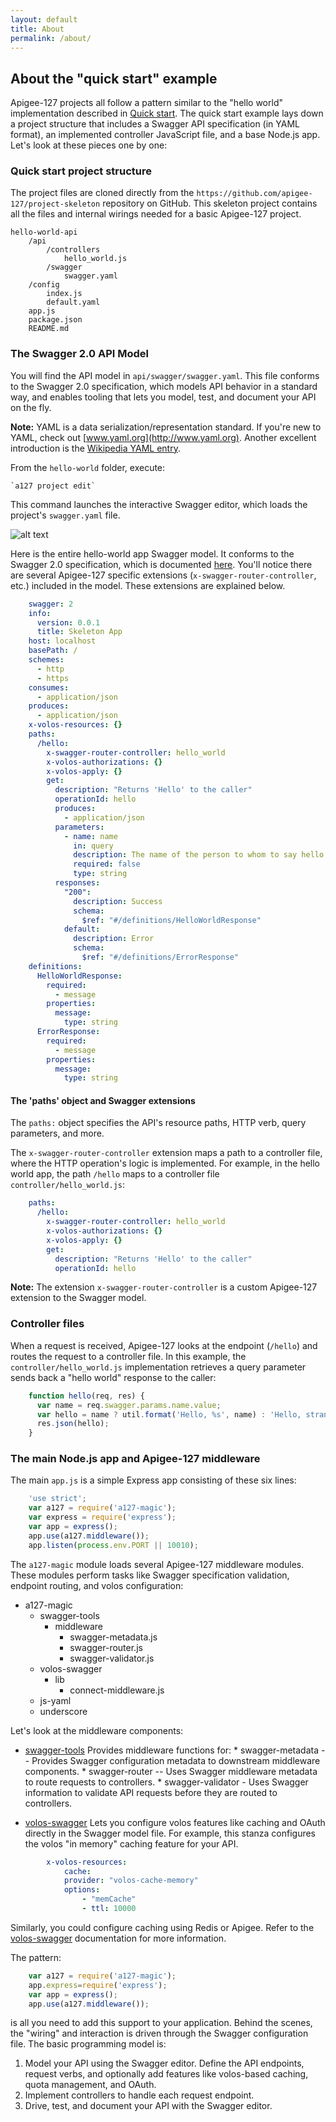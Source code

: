 ```yaml
---
layout: default
title: About
permalink: /about/
---
```


## About the "quick start" example

Apigee-127 projects all follow a pattern similar to the "hello world" implementation described in [Quick start](https://github.com/apigee-127/a127-documentation/wiki/Quick-start). The quick start example lays down a project structure that includes a Swagger API specification (in YAML format), an implemented controller JavaScript file, and a base Node.js app. Let's look at these pieces one by one:

### Quick start project structure

The project files are cloned directly from the `https://github.com/apigee-127/project-skeleton` repository on GitHub. This skeleton project contains all the files and internal wirings needed for a basic Apigee-127 project.


    hello-world-api
        /api
            /controllers
                hello_world.js
            /swagger
                swagger.yaml
        /config
            index.js
            default.yaml
        app.js
        package.json
        README.md



### The Swagger 2.0 API Model

You will find the API model in `api/swagger/swagger.yaml`. This file conforms to the Swagger 2.0 specification, which models API behavior in a standard way, and enables tooling that lets you model, test, and document your API on the fly.

**Note:** YAML is a data serialization/representation standard. If you're new to YAML, check out [www.yaml.org](http://www.yaml.org). Another excellent introduction is the [Wikipedia YAML entry](http://en.wikipedia.org/wiki/YAML).

From the `hello-world` folder, execute:

    `a127 project edit`

This command launches the interactive Swagger editor, which loads the project's `swagger.yaml` file.

![alt text](https://raw.githubusercontent.com/apigee-127/a127-documentation/master/a127/images/swagger-editor.png)

Here is the entire hello-world app Swagger model. It conforms to the Swagger 2.0 specification, which is documented [here](https://github.com/reverb/swagger-spec/blob/master/versions/2.0.md). You'll notice there are several Apigee-127 specific extensions (`x-swagger-router-controller`, etc.) included in the model. These extensions are explained below.

```yaml
    swagger: 2
    info:
      version: 0.0.1
      title: Skeleton App
    host: localhost
    basePath: /
    schemes:
      - http
      - https
    consumes:
      - application/json
    produces:
      - application/json
    x-volos-resources: {}
    paths:
      /hello:
        x-swagger-router-controller: hello_world
        x-volos-authorizations: {}
        x-volos-apply: {}
        get:
          description: "Returns 'Hello' to the caller"
          operationId: hello
          produces:
            - application/json
          parameters:
            - name: name
              in: query
              description: The name of the person to whom to say hello
              required: false
              type: string
          responses:
            "200":
              description: Success
              schema:
                $ref: "#/definitions/HelloWorldResponse"
            default:
              description: Error
              schema:
                $ref: "#/definitions/ErrorResponse"
    definitions:
      HelloWorldResponse:
        required:
          - message
        properties:
          message:
            type: string
      ErrorResponse:
        required:
          - message
        properties:
          message:
            type: string
```

#### The 'paths' object and Swagger extensions

The `paths:`  object specifies the API's resource paths, HTTP verb, query parameters, and more.

The `x-swagger-router-controller` extension maps a path to a controller file, where the HTTP operation's logic is implemented. For example, in the hello world app, the path `/hello` maps to a controller file `controller/hello_world.js`:

```yaml
    paths:
      /hello:
        x-swagger-router-controller: hello_world
        x-volos-authorizations: {}
        x-volos-apply: {}
        get:
          description: "Returns 'Hello' to the caller"
          operationId: hello
```

**Note:** The extension `x-swagger-router-controller` is a custom Apigee-127 extension to the Swagger model.

### Controller files

When a request is received, Apigee-127 looks at the endpoint (`/hello`) and routes the request to a controller file. In this example, the `controller/hello_world.js` implementation retrieves a query parameter sends back a "hello world" response to the caller:

```javascript
    function hello(req, res) {
      var name = req.swagger.params.name.value;
      var hello = name ? util.format('Hello, %s', name) : 'Hello, stranger!';
      res.json(hello);
    }
```

### The main Node.js app and Apigee-127 middleware

The main `app.js` is a simple Express app consisting of these six lines:
```javascript
    'use strict';
    var a127 = require('a127-magic');
    var express = require('express');
    var app = express();
    app.use(a127.middleware());
    app.listen(process.env.PORT || 10010);
```
The `a127-magic` module loads several Apigee-127 middleware modules. These modules perform tasks like Swagger specification validation, endpoint routing, and volos configuration:

   * a127-magic
      * swagger-tools
         * middleware
            * swagger-metadata.js
            * swagger-router.js
            * swagger-validator.js
      * volos-swagger
         * lib
            * connect-middleware.js
      * js-yaml
      * underscore

Let's look at the middleware components:

* [swagger-tools](https://www.npmjs.org/package/swagger-tools)
Provides middleware functions for:
      * swagger-metadata -- Provides Swagger configuration metadata to downstream middleware components.
      * swagger-router -- Uses Swagger middleware metadata to route requests to controllers.
      * swagger-validator - Uses Swagger information to validate API requests before they are routed to controllers.

* [volos-swagger](https://github.com/apigee-127/volos/tree/master/swagger)
Lets you configure volos features like caching and OAuth directly in the Swagger model file. For example, this stanza configures the volos "in memory" caching feature for your API.
```yaml
        x-volos-resources:
            cache:
            provider: "volos-cache-memory"
            options:
                - "memCache"
                - ttl: 10000
```
Similarly, you could configure caching using Redis or Apigee. Refer to the [volos-swagger](https://github.com/apigee-127/volos/tree/master/swagger) documentation for more information.

The pattern:
```javascript
    var a127 = require('a127-magic');
    app.express=require('express');
    var app = express();
    app.use(a127.middleware());
```
is all you need to add this support to your application. Behind the scenes, the "wiring" and interaction is driven through the Swagger configuration file. The basic programming model is:

1. Model your API using the Swagger editor. Define the API endpoints, request verbs, and optionally add features like volos-based caching, quota management, and OAuth.
2. Implement controllers to handle each request endpoint.
3. Drive, test, and document your API with the Swagger editor.